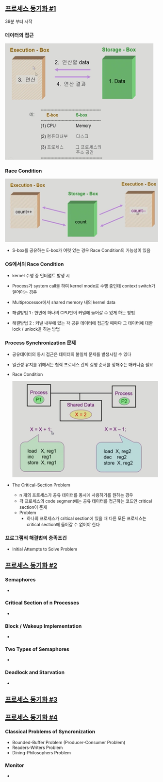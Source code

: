 ## [프로세스 동기화 #1](https://core.ewha.ac.kr/publicview/C0101020140401134252676046?vmode=f)
39분 부터 시작

### 데이터의 접근

  ![img](/img/데이터의%20접근.png)

### Race Condition

  ![img](/img/race%20condition.png)

  - S-box를 공유하는 E-box가 여럿 있는 경우 Race Condition의 가능성이 있음


### OS에서의 Race Condition

- kernel 수행 중 인터럽트 발생 시
- Process가 system call을 하여 kernel mode로 수행 중인데 context switch가 일어아는 경우
- Multiprocessor에서 shared memory 내의 kernel data

- 해결방법 1 : 한번에 하나의 CPU만이 커널에 들어갈 수 있게 하는 방법
- 해결방법 2 : 커널 내부에 있는 각 공유 데이터에 접근할 때마다 그 데이터에 대한 lock / unlock을 하는 방법

### Process Synchronization 문제

- 공유데이터의 동시 접근은 데이터의 불일치 문제를 발생시킬 수 있다
- 일관성 유지를 위해서는 협력 프로세스 간의 실행 순서를 정해주는 매커니즘 필요

- Race Condition

  ![img](/img/example%20of%20a%20race%20condition.png)

- The Critical-Section Problem
  - n 개의 프로세스가 공유 데이터를 동시에 사용하기를 원하는 경우
  - 각 프로세스의 code segment에는 공유 데이터를 접근하는 코드인 critical section이 존재
  - Problem
    - 하나의 프로세스가 critical section에 있을 때 다른 모든 프로세스는 critical section에 들어갈 수 없어야 한다


### 프로그램적 해결법의 충족조건

- Initial Attempts to Solve Problem

## [프로세스 동기화 #2](https://core.ewha.ac.kr/publicview/C0101020140404151340260748?vmode=f)

### Semaphores

- 

### Critical Section of n Processes

- 

### Block / Wakeup Implementation

- 

### Two Types of Semaphores

- 

### Deadlock and Starvation

- 

## [프로세스 동기화 #3](https://core.ewha.ac.kr/publicview/C0101020140408134626290222?vmode=f)

## [프로세스 동기화 #4](https://core.ewha.ac.kr/publicview/C0101020140411143154161543?vmode=f)

### Classical Problems of Syncronization

- Bounded-Buffer Problem (Producer-Consumer Problem)
- Readers-Writers Problem
- Dining-Philosophers Problem

### Monitor

-